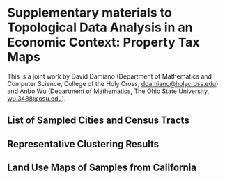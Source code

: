 # Supplementary materials to Topological Data Analysis in an Economic Context: Property Tax Maps
This is a joint work by David Damiano (Department of Mathematics and Computer Science, College of the Holy Cross, ddamiano@holycross.edu) and Anbo Wu (Department of Mathematics, The Ohio State University, wu.3488@osu.edu).
## List of Sampled Cities and Census Tracts

## Representative Clustering Results

## Land Use Maps of Samples from California
